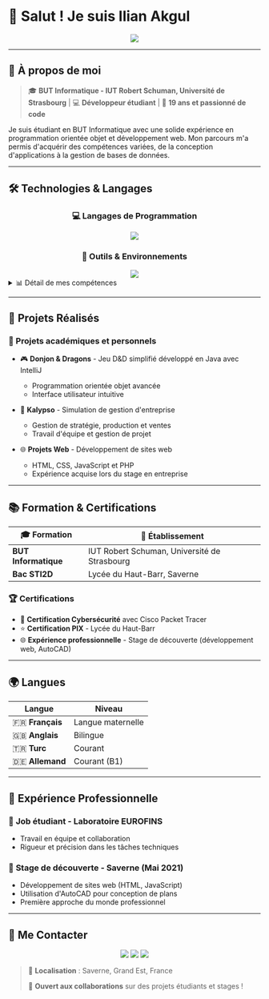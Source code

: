 # 👋 Salut ! Je suis Ilian Akgul

<div align="center">
  <img src="https://readme-typing-svg.herokuapp.com/?lines=Étudiant+en+BUT+Informatique;Développeur+passionné;Toujours+en+apprentissage+!&font=Fira%20Code&center=true&width=380&height=50&duration=4000&pause=1000">
</div>

---

## 🚀 À propos de moi

> 🎓 **BUT Informatique - IUT Robert Schuman, Université de Strasbourg** | 💻 **Développeur étudiant** | 🌱 **19 ans et passionné de code**

Je suis étudiant en BUT Informatique avec une solide expérience en programmation orientée objet et développement web. Mon parcours m'a permis d'acquérir des compétences variées, de la conception d'applications à la gestion de bases de données.

---

## 🛠️ Technologies & Langages

<div align="center">

### 💻 Langages de Programmation
<img src="https://skillicons.dev/icons?i=java,c,cs,html,css,js,php,mysql&theme=dark" />

### 🔧 Outils & Environnements
<img src="https://skillicons.dev/icons?i=git,github,idea,visualstudio,react&theme=dark" />

</div>

<details>
<summary>📊 Détail de mes compétences</summary>

| Technologie | Domaine d'application |
|-------------|----------------------|
| **Java** | Programmation orientée objet, applications structurées |
| **C / C#** | Développement d'applications, maîtrise POO |
| **HTML/CSS/JavaScript** | Interfaces web dynamiques |
| **PHP** | Développement web backend |
| **React** | Frameworks JavaScript modernes |
| **SQL** | Modélisation et requêtes optimisées |
| **Git/GitHub** | Gestion de versions et collaboration |

**Outils spécialisés :** Visual Studio, IntelliJ IDEA, Cisco Packet Tracer, Arduino

</details>

---

## 🎯 Projets Réalisés

### 🌟 Projets académiques et personnels

- 🎮 **Donjon & Dragons** - Jeu D&D simplifié développé en Java avec IntelliJ
  - Programmation orientée objet avancée
  - Interface utilisateur intuitive
  
- 🏢 **Kalypso** - Simulation de gestion d'entreprise
  - Gestion de stratégie, production et ventes
  - Travail d'équipe et gestion de projet

- 🌐 **Projets Web** - Développement de sites web
  - HTML, CSS, JavaScript et PHP
  - Expérience acquise lors du stage en entreprise

---

## 📚 Formation & Certifications

<div align="center">

| 🎓 Formation | 🏫 Établissement |
|--------------|------------------|
| **BUT Informatique** | IUT Robert Schuman, Université de Strasbourg |
| **Bac STI2D** | Lycée du Haut-Barr, Saverne |

</div>

### 🏆 Certifications
- 🔐 **Certification Cybersécurité** avec Cisco Packet Tracer
- ⭐ **Certification PIX** - Lycée du Haut-Barr
- 🌐 **Expérience professionnelle** - Stage de découverte (développement web, AutoCAD)

---

## 🌍 Langues

<div align="center">

| Langue | Niveau |
|--------|--------|
| 🇫🇷 **Français** | Langue maternelle |
| 🇬🇧 **Anglais** | Bilingue |
| 🇹🇷 **Turc** | Courant |
| 🇩🇪 **Allemand** | Courant (B1) |

</div>

---

## 💼 Expérience Professionnelle

### 🔬 **Job étudiant - Laboratoire EUROFINS**
- Travail en équipe et collaboration
- Rigueur et précision dans les tâches techniques

### 🏢 **Stage de découverte - Saverne (Mai 2021)**
- Développement de sites web (HTML, JavaScript)
- Utilisation d'AutoCAD pour conception de plans
- Première approche du monde professionnel

---

## 🤝 Me Contacter

<div align="center">

[![](https://img.shields.io/badge/-GitHub-181717?style=for-the-badge&logo=github&logoColor=white)](https://github.com/Chrisnac11)
[![](https://img.shields.io/badge/-Email-D14836?style=for-the-badge&logo=gmail&logoColor=white)](mailto:iliankaan@gmail.com)
[![](https://img.shields.io/badge/-Téléphone-25D366?style=for-the-badge&logo=whatsapp&logoColor=white)](tel:0767581870)

</div>

> 📍 **Localisation** : Saverne, Grand Est, France
> 
> 💬 **Ouvert aux collaborations** sur des projets étudiants et stages !
